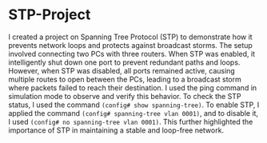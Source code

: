 # STP-Project
I created a project on Spanning Tree Protocol (STP) to demonstrate how it prevents network loops and protects against broadcast storms. The setup involved connecting two PCs with three routers. When STP was enabled, it intelligently shut down one port to prevent redundant paths and loops. However, when STP was disabled, all ports remained active, causing multiple routes to open between the PCs, leading to a broadcast storm where packets failed to reach their destination. I used the ping command in simulation mode to observe and verify this behavior. To check the STP status, I used the command `(config# show spanning-tree)`. To enable STP, I applied the command `(config# spanning-tree vlan 0001)`, and to disable it, I used `(config# no spanning-tree vlan 0001)`. This further highlighted the importance of STP in maintaining a stable and loop-free network.
